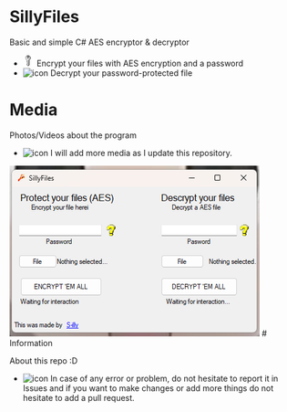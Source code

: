 # SillyFiles
Basic and simple C# AES encryptor & decryptor
- <img src="images/Key.png" alt="icon" width="20"/> Encrypt your files with AES encryption and a password
- <img src="images/decrypt.ico" alt="icon" width="20"/> Decrypt your password-protected file
# Media
Photos/Videos about the program
- <img src="images/camera.ico" alt="icon" width="20"/> I will add more media as I update this repository.
<img src="images/screenshoot.png">
# Information

About this repo :D
- <img src="images/issue.ico" alt="icon" width="20"/> In case of any error or problem, do not hesitate to report it in Issues and if you want to make changes or add more things do not hesitate to add a pull request.
